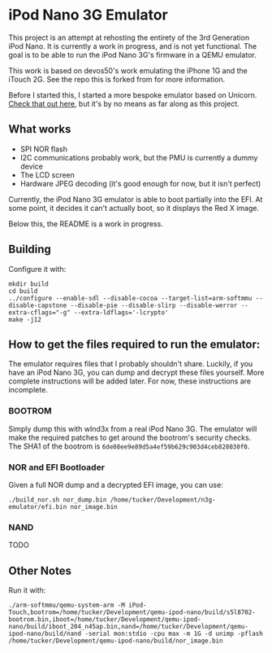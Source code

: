 # iPod Nano 3G Emulator

This project is an attempt at rehosting the entirety of the 3rd Generation iPod Nano. It is currently a work in progress, and is not yet functional. The goal is to be able to run the iPod Nano 3G's firmware in a QEMU emulator.

This work is based on devos50's work emulating the iPhone 1G and the iTouch 2G. See the repo this is forked from for more information.

Before I started this, I started a more bespoke emulator based on Unicorn. [Check that out here](https://github.com/lemonjesus/iPod-n3g-emulator), but it's by no means as far along as this project.

## What works

* SPI NOR flash
* I2C communications probably work, but the PMU is currently a dummy device
* The LCD screen
* Hardware JPEG decoding (it's good enough for now, but it isn't perfect)

Currently, the iPod Nano 3G emulator is able to boot partially into the EFI. At some point, it decides it can't actually boot, so it displays the Red X image.

Below this, the README is a work in progress.

## Building

Configure it with:

```
mkdir build
cd build
../configure --enable-sdl --disable-cocoa --target-list=arm-softmmu --disable-capstone --disable-pie --disable-slirp --disable-werror --extra-cflags="-g" --extra-ldflags='-lcrypto'
make -j12
```

## How to get the files required to run the emulator:

The emulator requires files that I probably shouldn't share. Luckily, if you have an iPod Nano 3G, you can dump and decrypt these files yourself. More complete instructions will be added later. For now, these instructions are incomplete.

### BOOTROM
Simply dump this with wInd3x from a real iPod Nano 3G. The emulator will make the required patches to get around the bootrom's security checks. The SHA1 of the bootrom is `6de08ee9e89d5a4ef59b629c903d4ceb828030f0`.

### NOR and EFI Bootloader
Given a full NOR dump and a decrypted EFI image, you can use:

```
./build_nor.sh nor_dump.bin /home/tucker/Development/n3g-emulator/efi.bin nor_image.bin
```

### NAND
TODO

## Other Notes
Run it with:
```
./arm-softmmu/qemu-system-arm -M iPod-Touch,bootrom=/home/tucker/Development/qemu-ipod-nano/build/s5l8702-bootrom.bin,iboot=/home/tucker/Development/qemu-ipod-nano/build/iboot_204_n45ap.bin,nand=/home/tucker/Development/qemu-ipod-nano/build/nand -serial mon:stdio -cpu max -m 1G -d unimp -pflash /home/tucker/Development/qemu-ipod-nano/build/nor_image.bin
```
